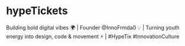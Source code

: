 # hypeTickets
Building bold digital vibes 🌍 | Founder @InnoFrmda0 💡 | Turning youth energy into design, code &amp; movement ⚡ | #HypeTix #InnovationCulture
